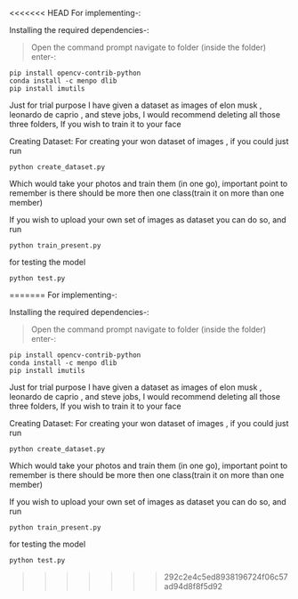 <<<<<<< HEAD
For implementing-:

Installing the required dependencies-:
> Open the command prompt
> navigate to folder (inside the folder)
> enter-:
```
pip install opencv-contrib-python
conda install -c menpo dlib
pip install imutils
```

Just for trial purpose I have given a dataset as images of elon musk , leonardo de caprio , and steve jobs, I would recommend deleting all those three folders, If you wish to train it to your face

Creating Dataset:
For creating your won dataset of images , if you could just run
```
python create_dataset.py
```
Which would take your photos and train them (in one go), important point to remember is there should be more then one class(train it on more than one member)


If you wish to upload your own set of images as dataset you can do so, and run
```
python train_present.py
```

for testing the model
```
python test.py
```
=======
For implementing-:

Installing the required dependencies-:
> Open the command prompt
> navigate to folder (inside the folder)
> enter-:
```
pip install opencv-contrib-python
conda install -c menpo dlib
pip install imutils
```

Just for trial purpose I have given a dataset as images of elon musk , leonardo de caprio , and steve jobs, I would recommend deleting all those three folders, If you wish to train it to your face

Creating Dataset:
For creating your won dataset of images , if you could just run
```
python create_dataset.py
```
Which would take your photos and train them (in one go), important point to remember is there should be more then one class(train it on more than one member)


If you wish to upload your own set of images as dataset you can do so, and run
```
python train_present.py
```

for testing the model
```
python test.py
```
>>>>>>> 292c2e4c5ed8938196724f06c57ad94d8f8f5d92
